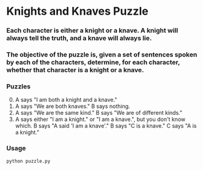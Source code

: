 # Knights and Knaves Puzzle

### Each character is either a knight or a knave. A knight will always tell the truth, and a knave will always lie.

### The objective of the puzzle is, given a set of sentences spoken by each of the characters, determine, for each character, whether that character is a knight or a knave.

### Puzzles
0. A says "I am both a knight and a knave."
1. A says "We are both knaves." B says nothing.
2. A says "We are the same kind." B says "We are of different kinds."
3. A says either "I am a knight." or "I am a knave.", but you don't know which. B says "A said 'I am a knave'." B says "C is a knave." C says "A is a knight."




### Usage
```bash
python puzzle.py
```

